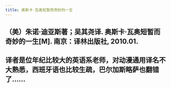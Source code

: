 ```yaml
---
title: 奥斯卡·瓦奥短暂而奇妙的一生
---
```


## （美）朱诺·迪亚斯著；吴其尧译. 奥斯卡·瓦奥短暂而奇妙的一生[M]. 南京：译林出版社, 2010.01.

## 译者是位年纪比较大的英语系老师，对动漫通用译名不大熟悉，西班牙语也比较生疏，巴尔加斯略萨也翻错了……
